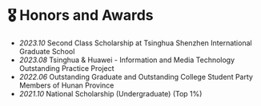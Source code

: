# 🎖 Honors and Awards
<!-- - *2020.12* [Baidu Scholarship](https://baike.baidu.com/item/%E7%99%BE%E5%BA%A6%E5%A5%96%E5%AD%A6%E9%87%91/9929412) (10 students in the world each year) -->
- *2023.10* Second Class Scholarship at Tsinghua Shenzhen International Graduate School
- *2023.08* Tsinghua \& Huawei - Information and Media Technology Outstanding Practice Project
- *2022.06* Outstanding Graduate and Outstanding College Student Party Members of Hunan Province
- *2021.10* National Scholarship (Undergraduate) (Top 1%)

